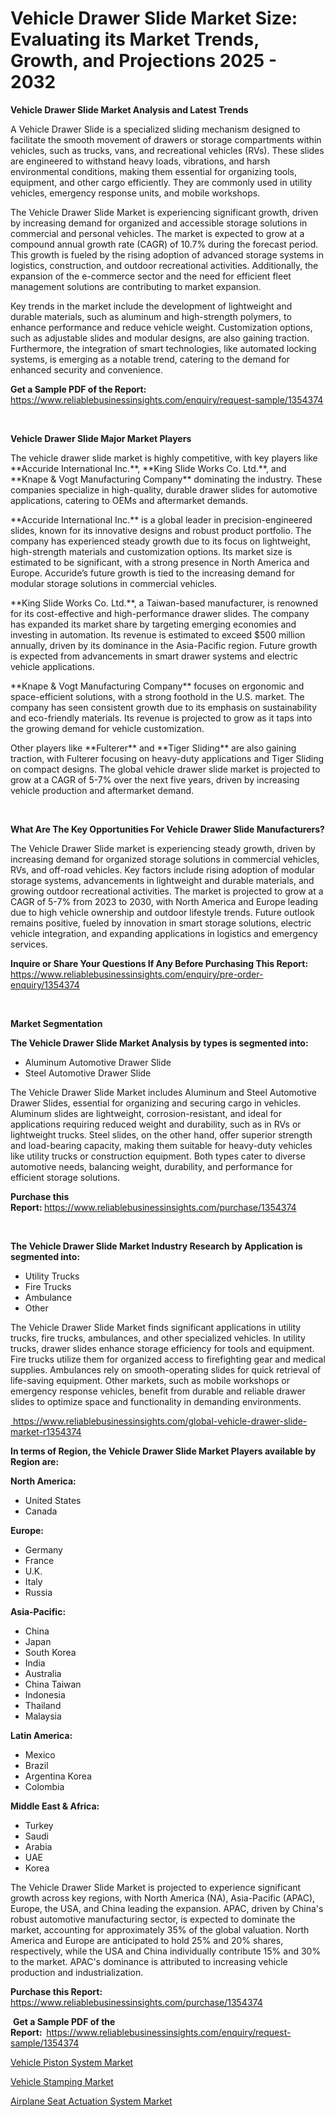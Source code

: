 <p><h1>Vehicle Drawer Slide Market Size: Evaluating its Market Trends, Growth, and Projections 2025 - 2032</h1></p><p><strong>Vehicle Drawer Slide Market Analysis and Latest Trends</strong></p>
<p><p>A Vehicle Drawer Slide is a specialized sliding mechanism designed to facilitate the smooth movement of drawers or storage compartments within vehicles, such as trucks, vans, and recreational vehicles (RVs). These slides are engineered to withstand heavy loads, vibrations, and harsh environmental conditions, making them essential for organizing tools, equipment, and other cargo efficiently. They are commonly used in utility vehicles, emergency response units, and mobile workshops.</p><p>The Vehicle Drawer Slide Market is experiencing significant growth, driven by increasing demand for organized and accessible storage solutions in commercial and personal vehicles. The market is expected to grow at a compound annual growth rate (CAGR) of 10.7% during the forecast period. This growth is fueled by the rising adoption of advanced storage systems in logistics, construction, and outdoor recreational activities. Additionally, the expansion of the e-commerce sector and the need for efficient fleet management solutions are contributing to market expansion.</p><p>Key trends in the market include the development of lightweight and durable materials, such as aluminum and high-strength polymers, to enhance performance and reduce vehicle weight. Customization options, such as adjustable slides and modular designs, are also gaining traction. Furthermore, the integration of smart technologies, like automated locking systems, is emerging as a notable trend, catering to the demand for enhanced security and convenience.</p></p>
<p><strong>Get a Sample PDF of the Report:&nbsp;</strong> <a href="https://www.reliablebusinessinsights.com/enquiry/request-sample/1354374?utm_campaign=57&utm_medium=2&utm_source=Github&utm_content=ia&utm_term=24012025&utm_id=vehicle-drawer-slide">https://www.reliablebusinessinsights.com/enquiry/request-sample/1354374</a></p>
<p>&nbsp;</p>
<p><strong>Vehicle Drawer Slide Major Market Players</strong></p>
<p><p>The vehicle drawer slide market is highly competitive, with key players like **Accuride International Inc.**, **King Slide Works Co. Ltd.**, and **Knape & Vogt Manufacturing Company** dominating the industry. These companies specialize in high-quality, durable drawer slides for automotive applications, catering to OEMs and aftermarket demands.</p><p>**Accuride International Inc.** is a global leader in precision-engineered slides, known for its innovative designs and robust product portfolio. The company has experienced steady growth due to its focus on lightweight, high-strength materials and customization options. Its market size is estimated to be significant, with a strong presence in North America and Europe. Accuride’s future growth is tied to the increasing demand for modular storage solutions in commercial vehicles.</p><p>**King Slide Works Co. Ltd.**, a Taiwan-based manufacturer, is renowned for its cost-effective and high-performance drawer slides. The company has expanded its market share by targeting emerging economies and investing in automation. Its revenue is estimated to exceed $500 million annually, driven by its dominance in the Asia-Pacific region. Future growth is expected from advancements in smart drawer systems and electric vehicle applications.</p><p>**Knape & Vogt Manufacturing Company** focuses on ergonomic and space-efficient solutions, with a strong foothold in the U.S. market. The company has seen consistent growth due to its emphasis on sustainability and eco-friendly materials. Its revenue is projected to grow as it taps into the growing demand for vehicle customization.</p><p>Other players like **Fulterer** and **Tiger Sliding** are also gaining traction, with Fulterer focusing on heavy-duty applications and Tiger Sliding on compact designs. The global vehicle drawer slide market is projected to grow at a CAGR of 5-7% over the next five years, driven by increasing vehicle production and aftermarket demand.</p></p>
<p>&nbsp;</p>
<p><strong>What Are The Key Opportunities For Vehicle Drawer Slide Manufacturers?</strong></p>
<p><p>The Vehicle Drawer Slide market is experiencing steady growth, driven by increasing demand for organized storage solutions in commercial vehicles, RVs, and off-road vehicles. Key factors include rising adoption of modular storage systems, advancements in lightweight and durable materials, and growing outdoor recreational activities. The market is projected to grow at a CAGR of 5-7% from 2023 to 2030, with North America and Europe leading due to high vehicle ownership and outdoor lifestyle trends. Future outlook remains positive, fueled by innovation in smart storage solutions, electric vehicle integration, and expanding applications in logistics and emergency services.</p></p>
<p><strong>Inquire or Share Your Questions If Any Before Purchasing This Report:</strong> <a href="https://www.reliablebusinessinsights.com/enquiry/pre-order-enquiry/1354374?utm_campaign=57&utm_medium=2&utm_source=Github&utm_content=ia&utm_term=24012025&utm_id=vehicle-drawer-slide">https://www.reliablebusinessinsights.com/enquiry/pre-order-enquiry/1354374</a></p>
<p>&nbsp;</p>
<p><strong>Market Segmentation</strong></p>
<p><strong>The Vehicle Drawer Slide Market Analysis by types is segmented into:</strong></p>
<p><ul><li>Aluminum Automotive Drawer Slide</li><li>Steel Automotive Drawer Slide</li></ul></p>
<p><p>The Vehicle Drawer Slide Market includes Aluminum and Steel Automotive Drawer Slides, essential for organizing and securing cargo in vehicles. Aluminum slides are lightweight, corrosion-resistant, and ideal for applications requiring reduced weight and durability, such as in RVs or lightweight trucks. Steel slides, on the other hand, offer superior strength and load-bearing capacity, making them suitable for heavy-duty vehicles like utility trucks or construction equipment. Both types cater to diverse automotive needs, balancing weight, durability, and performance for efficient storage solutions.</p></p>
<p><strong>Purchase this Report:&nbsp;</strong><a href="https://www.reliablebusinessinsights.com/purchase/1354374?utm_campaign=57&utm_medium=2&utm_source=Github&utm_content=ia&utm_term=24012025&utm_id=vehicle-drawer-slide">https://www.reliablebusinessinsights.com/purchase/1354374</a></p>
<p>&nbsp;</p>
<p><strong>The Vehicle Drawer Slide Market Industry Research by Application is segmented into:</strong></p>
<p><ul><li>Utility Trucks</li><li>Fire Trucks</li><li>Ambulance</li><li>Other</li></ul></p>
<p><p>The Vehicle Drawer Slide Market finds significant applications in utility trucks, fire trucks, ambulances, and other specialized vehicles. In utility trucks, drawer slides enhance storage efficiency for tools and equipment. Fire trucks utilize them for organized access to firefighting gear and medical supplies. Ambulances rely on smooth-operating slides for quick retrieval of life-saving equipment. Other markets, such as mobile workshops or emergency response vehicles, benefit from durable and reliable drawer slides to optimize space and functionality in demanding environments.</p></p>
<p><a href="https://www.reliablebusinessinsights.com/global-vehicle-drawer-slide-market-r1354374?utm_campaign=57&utm_medium=2&utm_source=Github&utm_content=ia&utm_term=24012025&utm_id=vehicle-drawer-slide">&nbsp;https://www.reliablebusinessinsights.com/global-vehicle-drawer-slide-market-r1354374</a></p>
<p><strong>In terms of Region, the Vehicle Drawer Slide Market Players available by Region are:</strong></p>
<p>
    <p> <strong> North America: </strong>
        <ul>
            <li>United States</li>
            <li>Canada</li>
        </ul>
        </p> 
    <p> <strong> Europe: </strong>
        <ul>
            <li>Germany</li>
            <li>France</li>
            <li>U.K.</li>
            <li>Italy</li>
            <li>Russia</li>
        </ul>
        </p> 
    <p> <strong> Asia-Pacific: </strong>
        <ul>
            <li>China</li>
            <li>Japan</li>
            <li>South Korea</li>
            <li>India</li>
            <li>Australia</li>
            <li>China Taiwan</li>
            <li>Indonesia</li>
            <li>Thailand</li>
            <li>Malaysia</li>
        </ul>
        </p> 
    <p> <strong> Latin America: </strong>
        <ul>
            <li>Mexico</li>
            <li>Brazil</li>
            <li>Argentina Korea</li>
            <li>Colombia</li>
        </ul>
        </p> 
    <p> <strong> Middle East & Africa: </strong>
        <ul>
            <li>Turkey</li>
            <li>Saudi</li>
            <li>Arabia</li>
            <li>UAE</li>
            <li>Korea</li>
        </ul>
    </p>
    </p>
<p><p>The Vehicle Drawer Slide Market is projected to experience significant growth across key regions, with North America (NA), Asia-Pacific (APAC), Europe, the USA, and China leading the expansion. APAC, driven by China's robust automotive manufacturing sector, is expected to dominate the market, accounting for approximately 35% of the global valuation. North America and Europe are anticipated to hold 25% and 20% shares, respectively, while the USA and China individually contribute 15% and 30% to the market. APAC's dominance is attributed to increasing vehicle production and industrialization.</p></p>
<p><strong>Purchase this Report: </strong><a href="https://www.reliablebusinessinsights.com/purchase/1354374?utm_campaign=57&utm_medium=2&utm_source=Github&utm_content=ia&utm_term=24012025&utm_id=vehicle-drawer-slide">https://www.reliablebusinessinsights.com/purchase/1354374</a></p>
<p>&nbsp;<strong>Get a Sample PDF of the Report:&nbsp;&nbsp;</strong><a href="https://www.reliablebusinessinsights.com/enquiry/request-sample/1354374?utm_campaign=57&utm_medium=2&utm_source=Github&utm_content=ia&utm_term=24012025&utm_id=vehicle-drawer-slide">https://www.reliablebusinessinsights.com/enquiry/request-sample/1354374</a></p>
<p><strong></strong></p>
<p><p><a href="https://github.com/ccreola81/Market-Research-Report-List-1/blob/main/vehicle-piston-system-market.md?utm_campaign=57&utm_medium=2&utm_source=Github&utm_content=ia&utm_term=24012025&utm_id=vehicle-drawer-slide">Vehicle Piston System Market</a></p><p><a href="https://github.com/redwaymarilynn63/Market-Research-Report-List-1/blob/main/vehicle-stamping-market.md?utm_campaign=57&utm_medium=2&utm_source=Github&utm_content=ia&utm_term=24012025&utm_id=vehicle-drawer-slide">Vehicle Stamping Market</a></p><p><a href="https://github.com/bolalfredia7777/Market-Research-Report-List-1/blob/main/airplane-seat-actuation-system-market.md?utm_campaign=57&utm_medium=2&utm_source=Github&utm_content=ia&utm_term=24012025&utm_id=vehicle-drawer-slide">Airplane Seat Actuation System Market</a></p></p>